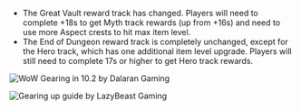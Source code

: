 * The Great Vault reward track has changed. Players will need to complete +18s to get Myth track rewards (up from +16s) and need to use more Aspect crests to hit max item level.
* The End of Dungeon reward track is completely unchanged, except for the Hero track, which has one additional item level upgrade. Players will still need to complete 17s or higher to get Hero track rewards.






![WoW Gearing in 10.2 by Dalaran Gaming](https://www.youtube.com/watch?v=C5t0lp2gXIA&pp=ygUPMTAuMiB3aGF0IHRvIGRv)


![Gearing up guide by LazyBeast Gaming](https://www.youtube.com/watch?v=FVDI_vYmz6M&pp=ygUSMTAuMiBjbGFzcyBjaGFuZ2Vz)
